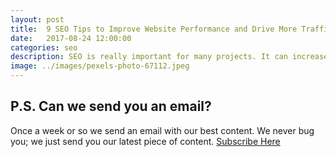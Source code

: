 ```yaml
---
layout: post
title:  9 SEO Tips to Improve Website Performance and Drive More Traffic
date:   2017-08-24 12:00:00
categories: seo
description: SEO is really important for many projects. It can increase the number of people who view your application or even boost conversions allowing the user to buy products straight from the search engine.
image: ../images/pexels-photo-67112.jpeg
---
```


<!--[improving SEO](https://www.netguru.co/blog/9-seo-tips-improve-website-performance-drive-traffic)-->

## P.S. Can we send you an email?

Once a week or so we send an email with our best content. We never bug you; we just send you our latest piece of content. <a href="#subscribe">Subscribe Here</a>
